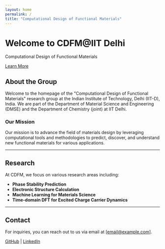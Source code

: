 ```yaml
---
layout: home
permalink: /
title: "Computational Design of Functional Materials"
---
```


<div class="hero">
  <div class="hero__content">
    <h1>Welcome to CDFM@IIT Delhi</h1>
    <p>Computational Design of Functional Materials</p>
    <a href="https://github.com/" class="btn btn-primary">Learn More</a>
  </div>
</div>

## About the Group

Welcome to the homepage of the "Computational Design of Functional Materials" research group at the Indian Institute of Technology, Delhi (IIT-D), India. We are part of the Department of Material Science and Engineering (DMSE) and the Department of Chemistry (joint) at IIT Delhi.

### Our Mission

Our mission is to advance the field of materials design by leveraging computational tools and methodologies to predict, discover, and understand new functional materials for various applications.

---

## Research

At CDFM, we focus on various research areas including:

- **Phase Stability Prediction**
- **Electronic Structure Calculation**
- **Machine Learning for Materials Science**
- **Time-domain DFT for Excited Charge Carrier Dynamics**


---

## Contact

For inquiries, you can reach out to us via email at [email@example.com].

[GitHub](https://github.com/CDFM-IITD) | [LinkedIn](https://www.linkedin.com/)
